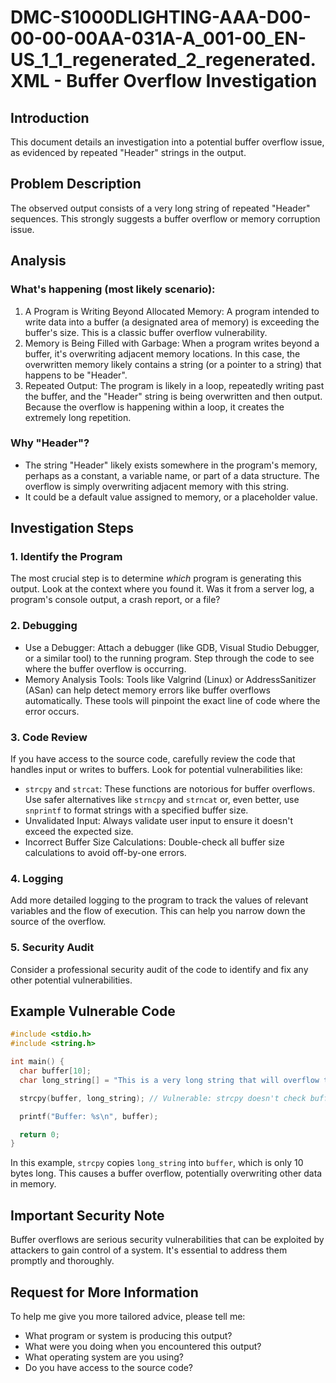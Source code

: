 # DMC-S1000DLIGHTING-AAA-D00-00-00-00AA-031A-A_001-00_EN-US_1_1_regenerated_2_regenerated.XML - Buffer Overflow Investigation

## Introduction

This document details an investigation into a potential buffer overflow issue, as evidenced by repeated "Header" strings in the output.

## Problem Description

The observed output consists of a very long string of repeated "Header" sequences. This strongly suggests a buffer overflow or memory corruption issue.

## Analysis

### What's happening (most likely scenario):

1.  A Program is Writing Beyond Allocated Memory: A program intended to write data into a buffer (a designated area of memory) is exceeding the buffer's size. This is a classic buffer overflow vulnerability.
2.  Memory is Being Filled with Garbage: When a program writes beyond a buffer, it's overwriting adjacent memory locations. In this case, the overwritten memory likely contains a string (or a pointer to a string) that happens to be "Header".
3.  Repeated Output: The program is likely in a loop, repeatedly writing past the buffer, and the "Header" string is being overwritten and then output. Because the overflow is happening within a loop, it creates the extremely long repetition.

### Why "Header"?

*   The string "Header" likely exists somewhere in the program's memory, perhaps as a constant, a variable name, or part of a data structure. The overflow is simply overwriting adjacent memory with this string.
*   It could be a default value assigned to memory, or a placeholder value.

## Investigation Steps

### 1. Identify the Program

The most crucial step is to determine *which* program is generating this output. Look at the context where you found it. Was it from a server log, a program's console output, a crash report, or a file?

### 2. Debugging

*   Use a Debugger: Attach a debugger (like GDB, Visual Studio Debugger, or a similar tool) to the running program. Step through the code to see where the buffer overflow is occurring.
*   Memory Analysis Tools: Tools like Valgrind (Linux) or AddressSanitizer (ASan) can help detect memory errors like buffer overflows automatically. These tools will pinpoint the exact line of code where the error occurs.

### 3. Code Review

If you have access to the source code, carefully review the code that handles input or writes to buffers. Look for potential vulnerabilities like:

*   `strcpy` and `strcat`: These functions are notorious for buffer overflows. Use safer alternatives like `strncpy` and `strncat` or, even better, use `snprintf` to format strings with a specified buffer size.
*   Unvalidated Input: Always validate user input to ensure it doesn't exceed the expected size.
*   Incorrect Buffer Size Calculations: Double-check all buffer size calculations to avoid off-by-one errors.

### 4. Logging

Add more detailed logging to the program to track the values of relevant variables and the flow of execution. This can help you narrow down the source of the overflow.

### 5. Security Audit

Consider a professional security audit of the code to identify and fix any other potential vulnerabilities.

## Example Vulnerable Code

```c
#include <stdio.h>
#include <string.h>

int main() {
  char buffer[10];
  char long_string[] = "This is a very long string that will overflow the buffer.";

  strcpy(buffer, long_string); // Vulnerable: strcpy doesn't check buffer size

  printf("Buffer: %s\n", buffer);

  return 0;
}
```

In this example, `strcpy` copies `long_string` into `buffer`, which is only 10 bytes long. This causes a buffer overflow, potentially overwriting other data in memory.

## Important Security Note

Buffer overflows are serious security vulnerabilities that can be exploited by attackers to gain control of a system. It's essential to address them promptly and thoroughly.

## Request for More Information

To help me give you more tailored advice, please tell me:

*   What program or system is producing this output?
*   What were you doing when you encountered this output?
*   What operating system are you using?
*   Do you have access to the source code?